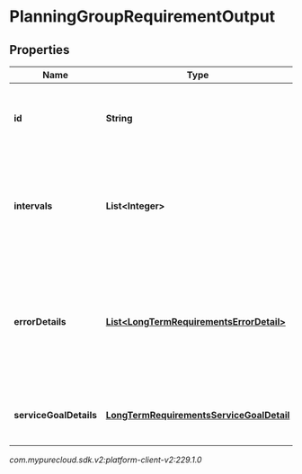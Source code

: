 # PlanningGroupRequirementOutput


## Properties

| Name | Type | Description | Notes |
| ------------ | ------------- | ------------- | ------------- |
| **id** | **String** | The ID of the planning group to which this output applies |  |
| **intervals** | **List&lt;Integer&gt;** | List of interval values that correspond with the requirements granularity that was requested |  [optional] |
| **errorDetails** | [**List&lt;LongTermRequirementsErrorDetail&gt;**](LongTermRequirementsErrorDetail) | Error details if the intervals cannot be provided for this planning group because of missing data or internal error |  [optional] |
| **serviceGoalDetails** | [**LongTermRequirementsServiceGoalDetail**](LongTermRequirementsServiceGoalDetail) | The service goal details used to generate the requirements |  [optional] |




_com.mypurecloud.sdk.v2:platform-client-v2:229.1.0_
